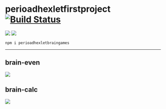 # perioadhexletfirstproject [![Build Status](https://travis-ci.com/perioad/project-lvl1-s508.svg?branch=master)](https://travis-ci.com/perioad/project-lvl1-s508)

<a href="https://codeclimate.com/github/perioad/project-lvl1-s508/maintainability"><img src="https://api.codeclimate.com/v1/badges/d191384b9a915f933fff/maintainability" /></a> 
<a href="https://codeclimate.com/github/perioad/project-lvl1-s508/test_coverage"><img src="https://api.codeclimate.com/v1/badges/d191384b9a915f933fff/test_coverage" /></a>

`npm i perioadhexletbraingames`

<hr>

## brain-even

<a href="https://asciinema.org/a/ZJXOYnvWayMnpmFDmzHAuGDyz" target="_blank"><img src="https://asciinema.org/a/ZJXOYnvWayMnpmFDmzHAuGDyz.svg" /></a>

## brain-calc

<a href="https://asciinema.org/a/6NkqqJeZmk1V5rsAMGpsc6fyE" target="_blank"><img src="https://asciinema.org/a/6NkqqJeZmk1V5rsAMGpsc6fyE.svg" /></a>
